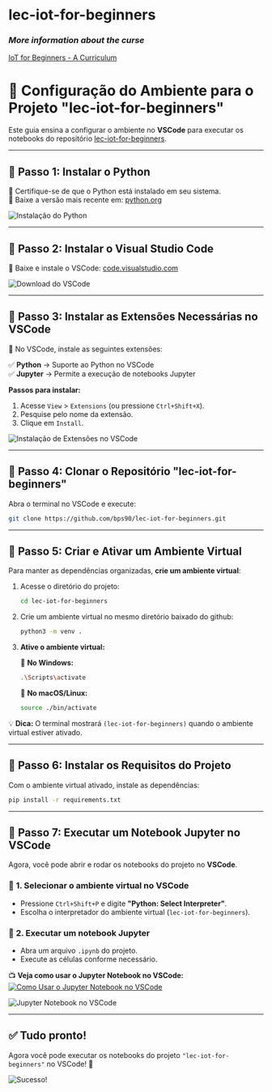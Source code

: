 # lec-iot-for-beginners


### _More information about the curse_

[IoT for Beginners - A Curriculum](https://github.com/microsoft/IoT-For-Beginners)


# 🚀 Configuração do Ambiente para o Projeto "lec-iot-for-beginners"

Este guia ensina a configurar o ambiente no **VSCode** para executar os notebooks do repositório [lec-iot-for-beginners](https://github.com/bps90/lec-iot-for-beginners).  

---

## 📌 **Passo 1: Instalar o Python**  
🔹 Certifique-se de que o Python está instalado em seu sistema.  
🔹 Baixe a versão mais recente em: [python.org](https://www.python.org/)  

![Instalação do Python](https://media.giphy.com/media/JIX9t2j0ZTN9S/giphy.gif)

---

## 📌 **Passo 2: Instalar o Visual Studio Code**  
🔹 Baixe e instale o VSCode: [code.visualstudio.com](https://code.visualstudio.com/)  

![Download do VSCode](https://media.giphy.com/media/QssGEmpkyEOhBCb7e1/giphy.gif)

---

## 📌 **Passo 3: Instalar as Extensões Necessárias no VSCode**  

🔹 No VSCode, instale as seguintes extensões:  

✅ **Python** → Suporte ao Python no VSCode  
✅ **Jupyter** → Permite a execução de notebooks Jupyter  

**Passos para instalar:**  
1. Acesse `View` > `Extensions` (ou pressione `Ctrl+Shift+X`).  
2. Pesquise pelo nome da extensão.  
3. Clique em `Install`.  

![Instalação de Extensões no VSCode](https://media.giphy.com/media/LMt9638dO8dftAjtco/giphy.gif)

---

## 📌 **Passo 4: Clonar o Repositório "lec-iot-for-beginners"**  

Abra o terminal no VSCode e execute:  

```bash
git clone https://github.com/bps90/lec-iot-for-beginners.git
````
---

## 📌 **Passo 5: Criar e Ativar um Ambiente Virtual**  

Para manter as dependências organizadas, **crie um ambiente virtual**:  

1. Acesse o diretório do projeto:  

    ```bash
    cd lec-iot-for-beginners
    ```

2. Crie um ambiente virtual no mesmo diretório baixado do github:  

    ```bash
    python3 -m venv .
    ```

3. **Ative o ambiente virtual:**  

    🔹 **No Windows:**  
    ```bash
    .\Scripts\activate
    ```

    🔹 **No macOS/Linux:**  
    ```bash
    source ./bin/activate
    ```

💡 **Dica:** O terminal mostrará `(lec-iot-for-beginners)` quando o ambiente virtual estiver ativado.


---

## 📌 **Passo 6: Instalar os Requisitos do Projeto**  

Com o ambiente virtual ativado, instale as dependências:  

```bash
pip install -r requirements.txt
```

---

## 📌 **Passo 7: Executar um Notebook Jupyter no VSCode**  

Agora, você pode abrir e rodar os notebooks do projeto no **VSCode**.  

### 🔹 **1. Selecionar o ambiente virtual no VSCode**  
- Pressione `Ctrl+Shift+P` e digite **"Python: Select Interpreter"**.  
- Escolha o interpretador do ambiente virtual (`lec-iot-for-beginners`).  

### 🔹 **2. Executar um notebook Jupyter**  
- Abra um arquivo `.ipynb` do projeto.  
- Execute as células conforme necessário.

📺 **Veja como usar o Jupyter Notebook no VSCode:**  
[![Como Usar o Jupyter Notebook no VSCode](https://img.youtube.com/vi/2a87xGLDFTQ/0.jpg)](https://m.youtube.com/watch?v=2a87xGLDFTQ)

![Jupyter Notebook no VSCode](https://media.giphy.com/media/26AHONQ79FdWZhAI0/giphy.gif)

---

## ✅ **Tudo pronto!**  

Agora você pode executar os notebooks do projeto `"lec-iot-for-beginners"` no VSCode! 🚀  

![Sucesso!](https://media.giphy.com/media/3o7abldj0b3rxrZUxW/giphy.gif)